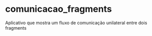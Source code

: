 # comunicacao_fragments

<p>Aplicativo que mostra um fluxo de comunicação unilateral entre dois fragments</p>
